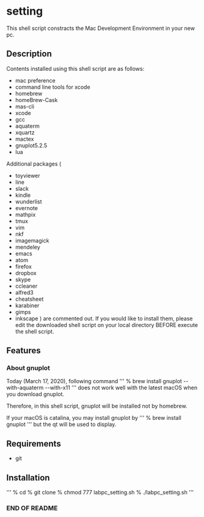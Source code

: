 # setting
This shell script constracts the Mac Development Environment in your new pc.


## Description
Contents installed using this shell script are as follows:
- mac preference
- command line tools for xcode
- homebrew
- homeBrew-Cask
- mas-cli
- xcode
- gcc
- aquaterm
- xquartz
- mactex
- gnuplot5.2.5
- lua

Additional packages (
- toyviewer
- line
- slack
- kindle
- wunderlist
- evernote
- mathpix
- tmux
- vim
- nkf
- imagemagick
- mendeley
- emacs
- atom
- firefox
- dropbox
- skype
- ccleaner
- alfred3
- cheatsheet
- karabiner
- gimps
- inkscape
) are commented out. 
If you would like to install them, please edit the downloaded shell script on your local directory BEFORE execute the shell script.


## Features
### About gnuplot
Today (March 17, 2020), following command
'''
% brew install gnuplot --with-aquaterm --with-x11
'''
does not work well with the latest macOS when you download gnuplot.

Therefore, in this shell script, 
gnuplot will be installed not by homebrew.

If your macOS is catalina, 
you may install gnuplot by
'''
% brew install gnuplot
'''
but the qt will be used to display.


## Requirements
- git


## Installation
'''
% cd
% git clone 
% chmod 777 labpc_setting.sh
% ./labpc_setting.sh
'''


### END OF README ###
